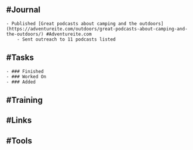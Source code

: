 ## #Journal
	- Published [Great podcasts about camping and the outdoors](https://adventureite.com/outdoors/great-podcasts-about-camping-and-the-outdoors/) #Adventureite.com
		- Sent outreach to 11 podcasts listed
## #Tasks
	- ### Finished
	- ### Worked On
	- ### Added
## #Training
## #Links
## #Tools